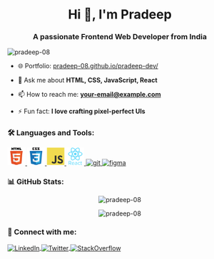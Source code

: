<h1 align="center">Hi 👋, I'm Pradeep</h1>
<h3 align="center">A passionate Frontend Web Developer from India</h3>

<p align="left"> <img src="https://komarev.com/ghpvc/?username=pradeep-08&label=Profile%20views&color=0e75b6&style=flat" alt="pradeep-08" /> </p>

- 🌐 Portfolio: [pradeep-08.github.io/pradeep-dev/](https://pradeep-08.github.io/pradeep-dev/)

- 💬 Ask me about **HTML, CSS, JavaScript, React**

- 📫 How to reach me: **your-email@example.com**

- ⚡ Fun fact: **I love crafting pixel-perfect UIs**

### 🛠️ Languages and Tools:

<p align="left">
  <a href="https://developer.mozilla.org/en-US/docs/Web/HTML" target="_blank" rel="noreferrer"> 
    <img src="https://raw.githubusercontent.com/devicons/devicon/master/icons/html5/html5-original-wordmark.svg" alt="html5" width="40" height="40"/> 
  </a> 
  <a href="https://developer.mozilla.org/en-US/docs/Web/CSS" target="_blank" rel="noreferrer"> 
    <img src="https://raw.githubusercontent.com/devicons/devicon/master/icons/css3/css3-original-wordmark.svg" alt="css3" width="40" height="40"/> 
  </a> 
  <a href="https://developer.mozilla.org/en-US/docs/Web/JavaScript" target="_blank" rel="noreferrer"> 
    <img src="https://raw.githubusercontent.com/devicons/devicon/master/icons/javascript/javascript-original.svg" alt="javascript" width="40" height="40"/> 
  </a> 
  <a href="https://reactjs.org/" target="_blank" rel="noreferrer"> 
    <img src="https://raw.githubusercontent.com/devicons/devicon/master/icons/react/react-original-wordmark.svg" alt="react" width="40" height="40"/> 
  </a> 
  <a href="https://git-scm.com/" target="_blank" rel="noreferrer"> 
    <img src="https://www.vectorlogo.zone/logos/git-scm/git-scm-icon.svg" alt="git" width="40" height="40"/> 
  </a> 
  <a href="https://www.figma.com/" target="_blank" rel="noreferrer"> 
    <img src="https://www.vectorlogo.zone/logos/figma/figma-icon.svg" alt="figma" width="40" height="40"/> 
  </a> 
</p>

### 📊 GitHub Stats:

<p align="center">
  <img src="https://github-readme-stats.vercel.app/api?username=pradeep-08&show_icons=true&locale=en" alt="pradeep-08" />
</p>

<p align="center">
  <img src="https://github-readme-streak-stats.herokuapp.com/?user=pradeep-08&" alt="pradeep-08" />
</p>

### 🔗 Connect with me:

<p align="left">
<a href="https://linkedin.com/in/your-linkedin-profile" target="blank">
  <img align="center" src="https://cdn.jsdelivr.net/npm/simple-icons@3.0.1/icons/linkedin.svg" alt="LinkedIn" height="30" width="40" />
</a>
<a href="https://twitter.com/your-twitter-handle" target="blank">
  <img align="center" src="https://cdn.jsdelivr.net/npm/simple-icons@3.0.1/icons/twitter.svg" alt="Twitter" height="30" width="40" />
</a>
<a href="https://stackoverflow.com/users/your-stackoverflow-id" target="blank">
  <img align="center" src="https://cdn.jsdelivr.net/npm/simple-icons@3.0.1/icons/stackoverflow.svg" alt="StackOverflow" height="30" width="40" />
</a>
</p>
